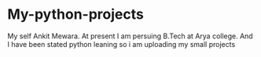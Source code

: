 # My-python-projects
My self Ankit Mewara. At present I am persuing B.Tech at Arya college. And I have been stated python leaning so i am uploading my small projects 
